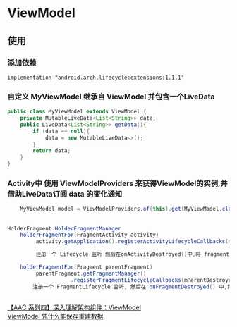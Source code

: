 # ViewModel


## 使用

### 添加依赖

    implementation "android.arch.lifecycle:extensions:1.1.1"

### 自定义 MyViewModel 继承自 ViewModel 并包含一个LiveData

``` java
public class MyViewModel extends ViewModel {
    private MutableLiveData<List<String>> data;
    public LiveData<List<String>> getData(){
        if (data == null){
            data = new MutableLiveData<>();
        }
        return data;
    }
}
```

### Activity中 使用 ViewModelProviders 来获得ViewModel的实例,并借助LiveData订阅 data 的变化通知

``` java
    MyViewModel model = ViewModelProviders.of(this).get(MyViewModel.class);
```




##

``` java
HolderFragment.HolderFragmentManager
    holderFragmentFor(FragmentActivity activity)
         activity.getApplication().registerActivityLifecycleCallbacks(mActivityCallbacks);

         注册一个 Lifecycle 监听 然后在onActivityDestroyed()中,将 fragment remove()

    holderFragmentFor(Fragment parentFragment)
         parentFragment.getFragmentManager()
                    .registerFragmentLifecycleCallbacks(mParentDestroyedCallback, false);
        注册一个 FragmentLifecycle 监听, 然后在 onFragmentDestroyed() 中,将fragment remove()
        
```


[【AAC 系列四】深入理解架构组件：ViewModel](https://juejin.im/post/5d0111c1e51d45108126d226)</br>
[ViewModel 凭什么能保存重建数据](https://juejin.im/post/5d53c2636fb9a06ae94d293a)</br>
